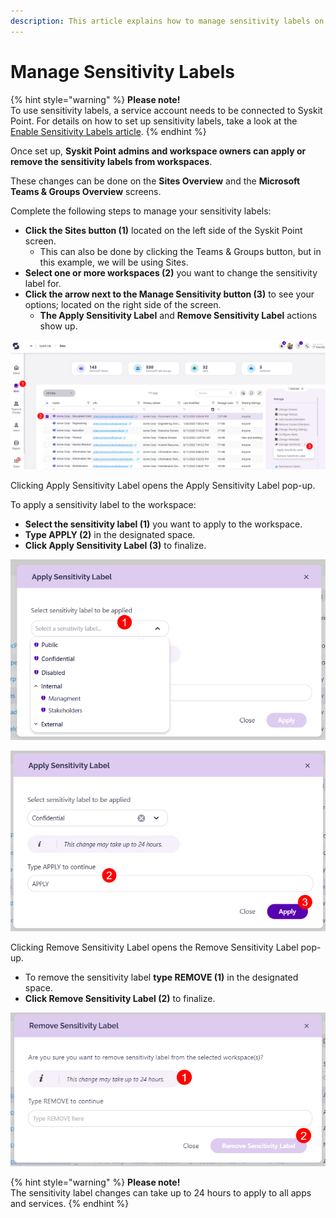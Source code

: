 ```yaml
---
description: This article explains how to manage sensitivity labels on your workspaces within Syskit Point.
---
```


# Manage Sensitivity Labels

{% hint style="warning" %}
**Please note!**  
To use sensitivity labels, a service account needs to be connected to Syskit Point. For details on how to set up sensitivity labels, take a look at the [Enable Sensitivity Labels article](provisioning/enable-sensitivity-labels.md). 
{% endhint %}

Once set up, **Syskit Point admins and workspace owners can apply or remove the sensitivity labels from workspaces**. 

These changes can be done on the **Sites Overview** and the **Microsoft Teams & Groups Overview** screens.

Complete the following steps to manage your sensitivity labels:
 
* **Click the Sites button (1)** located on the left side of the Syskit Point screen.
   * This can also be done by clicking the Teams & Groups button, but in this example, we will be using Sites.
* **Select one or more workspaces (2)** you want to change the sensitivity label for. 
* **Click the arrow next to the Manage Sensitivity button (3)** to see your options; located on the right side of the screen.
  * **The Apply Sensitivity Label** and **Remove Sensitivity Label** actions show up.

![Manage Sensitivity Labels - Overview](../../static/img/manage-sensitivity-labels-manage-screen.png)

Clicking Apply Sensitivity Label opens the Apply Sensitivity Label pop-up.

To apply a sensitivity label to the workspace:
  * **Select the sensitivity label (1)** you want to apply to the workspace.
  * **Type APPLY (2)** in the designated space.
  * **Click Apply Sensitivity Label (3)** to finalize.

![Apply Sensitivity Labels - Selection](../../static/img/manage-sensitivity-labels-apply-label.png)

![Apply Sensitivity Labels - Overview](../../static/img/manage-sensitivity-labels-apply-label-confirm.png)

Clicking Remove Sensitivity Label opens the Remove Sensitivity Label pop-up.
  * To remove the sensitivity label **type REMOVE (1)** in the designated space.
  * **Click Remove Sensitivity Label (2)** to finalize.

![Remove Sensitivity Labels - Overview](../../static/img/manage-sensitivity-labels-remove-label.png)

{% hint style="warning" %}
**Please note!**  
The sensitivity label changes can take up to 24 hours to apply to all apps and services. 
{% endhint %}
